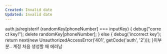 ```yaml
---
Created: Invalid date
Updated: Invalid date
---
```

auth.js/registerif (randomKey[phoneNumber] === inputKey) { debug("correct key!"); delete randomKey[phoneNumber]; } else { debug('incorrect key'); return next(new UnauthorizedAccessError('401', getCode('auth', '2'))); }이부분.. 계정 처음 생성할 때 에러남